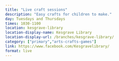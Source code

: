 ```yaml
---
title: "Live craft sessions"
description: "Easy crafts for children to make."
day: Tuesdays and Thursdays
times: 1030-1100
location: kesgrave-library
location-display-name: Kesgrave Library
location-display-url: /branches/kesgrave-library/
category: ["primary","arts-crafts-games"]
link: https://www.facebook.com/Kesgravelibrary/
format: live
---
```

